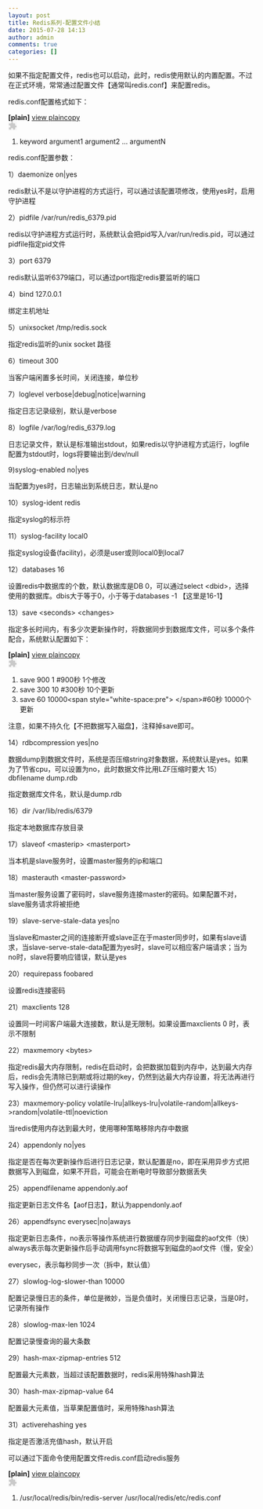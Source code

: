 ```yaml
---
layout: post
title: Redis系列-配置文件小结
date: 2015-07-28 14:13
author: admin
comments: true
categories: []
---
```

如果不指定配置文件，redis也可以启动，此时，redis使用默认的内置配置。不过在正式环境，常常通过配置文件【通常叫redis.conf】来配置redis。

redis.conf配置格式如下：
<div class="dp-highlighter bg_plain">
<div class="bar">
<div class="tools"><b>[plain]</b> <a class="ViewSource" title="view plain" href="http://blog.csdn.net/love__coder/article/details/8678219#">view plain</a><a class="CopyToClipboard" title="copy" href="http://blog.csdn.net/love__coder/article/details/8678219#">copy</a>
<div><embed id="ZeroClipboardMovie_1" src="http://static.blog.csdn.net/scripts/ZeroClipboard/ZeroClipboard.swf" type="application/x-shockwave-flash" width="18" height="18" align="middle" name="ZeroClipboardMovie_1"></embed></div>
</div>
</div>
<ol start="1">
	<li class="alt">keyword argument1 argument2 ... argumentN</li>
</ol>
</div>
redis.conf配置参数：

1）daemonize on|yes

redis默认不是以守护进程的方式运行，可以通过该配置项修改，使用yes时，启用守护进程

2）pidfile /var/run/redis_6379.pid

redis以守护进程方式运行时，系统默认会把pid写入/var/run/redis.pid，可以通过pidfile指定pid文件

3）port 6379

redis默认监听6379端口，可以通过port指定redis要监听的端口

4）bind 127.0.0.1

绑定主机地址

5）unixsocket /tmp/redis.sock

指定redis监听的unix socket 路径

6）timeout 300

当客户端闲置多长时间，关闭连接，单位秒

7）loglevel verbose|debug|notice|warning

指定日志记录级别，默认是verbose

8）logfile /var/log/redis_6379.log

日志记录文件，默认是标准输出stdout，如果redis以守护进程方式运行，logfile 配置为stdout时，logs将要输出到/dev/null

9)syslog-enabled no|yes

当配置为yes时，日志输出到系统日志，默认是no

10）syslog-ident redis

指定syslog的标示符

11）syslog-facility local0

指定syslog设备(facility)，必须是user或则local0到local7

12）databases 16

设置redis中数据库的个数，默认数据库是DB 0，可以通过select &lt;dbid&gt;，选择使用的数据库。dbis大于等于0，小于等于databases -1 【这里是16-1】

13）save &lt;seconds&gt; &lt;changes&gt;

指定多长时间内，有多少次更新操作时，将数据同步到数据库文件，可以多个条件配合，系统默认配置如下：
<div class="dp-highlighter bg_plain">
<div class="bar">
<div class="tools"><b>[plain]</b> <a class="ViewSource" title="view plain" href="http://blog.csdn.net/love__coder/article/details/8678219#">view plain</a><a class="CopyToClipboard" title="copy" href="http://blog.csdn.net/love__coder/article/details/8678219#">copy</a>
<div><embed id="ZeroClipboardMovie_2" src="http://static.blog.csdn.net/scripts/ZeroClipboard/ZeroClipboard.swf" type="application/x-shockwave-flash" width="18" height="18" align="middle" name="ZeroClipboardMovie_2"></embed></div>
</div>
</div>
<ol start="1">
	<li class="alt">save 900 1 #900秒 1个修改</li>
	<li class="">save 300 10 #300秒 10个更新</li>
	<li class="alt">save 60 10000&lt;span style="white-space:pre"&gt; &lt;/span&gt;#60秒 10000个更新</li>
</ol>
</div>
注意，如果不持久化【不把数据写入磁盘】，注释掉save即可。

14）rdbcompression yes|no

数据dump到数据文件时，系统是否压缩string对象数据，系统默认是yes。如果为了节省cpu，可以设置为no，此时数据文件比用LZF压缩时要大
15）dbfilename dump.rdb

指定数据库文件名，默认是dump.rdb

16）dir /var/lib/redis/6379

指定本地数据库存放目录

17）slaveof &lt;masterip&gt; &lt;masterport&gt;

当本机是slave服务时，设置master服务的ip和端口

18）masterauth &lt;master-password&gt;

当master服务设置了密码时，slave服务连接master的密码。如果配置不对，slave服务请求将被拒绝

19）slave-serve-stale-data yes|no

当slave和master之间的连接断开或slave正在于master同步时，如果有slave请求，当slave-serve-stale-data配置为yes时，slave可以相应客户端请求；当为no时，slave将要响应错误，默认是yes

20）requirepass foobared

设置redis连接密码

21）maxclients 128

设置同一时间客户端最大连接数，默认是无限制。如果设置maxclients 0 时，表示不限制

22）maxmemory &lt;bytes&gt;

指定redis最大内存限制，redis在启动时，会把数据加载到内存中，达到最大内存后，redis会先清除已到期或将过期的key，仍然到达最大内存设置，将无法再进行写入操作，但仍然可以进行读操作

23）maxmemory-policy volatile-lru|allkeys-lru|volatile-random|allkeys-&gt;random|volatile-ttl|noeviction

当redis使用内存达到最大时，使用哪种策略移除内存中数据

24）appendonly no|yes

指定是否在每次更新操作后进行日志记录，默认配置是no，即在采用异步方式把数据写入到磁盘，如果不开启，可能会在断电时导致部分数据丢失

25）appendfilename appendonly.aof

指定更新日志文件名【aof日志】，默认为appendonly.aof

26）appendfsync everysec|no|aways

指定更新日志条件，no表示等操作系统进行数据缓存同步到磁盘的aof文件（快）always表示每次更新操作后手动调用fsync将数据写到磁盘的aof文件（慢，安全）

everysec，表示每秒同步一次（拆中，默认值）

27）slowlog-log-slower-than 10000

配置记录慢日志的条件，单位是微妙，当是负值时，关闭慢日志记录，当是0时，记录所有操作

28）slowlog-max-len 1024

配置记录慢查询的最大条数

29）hash-max-zipmap-entries 512

配置最大元素数，当超过该配置数据时，redis采用特殊hash算法

30）hash-max-zipmap-value 64

配置最大元素值，当草果配置值时，采用特殊hash算法

31）activerehashing yes

指定是否激活充值hash，默认开启

可以通过下面命令使用配置文件redis.conf启动redis服务
<div class="dp-highlighter bg_plain">
<div class="bar">
<div class="tools"><b>[plain]</b> <a class="ViewSource" title="view plain" href="http://blog.csdn.net/love__coder/article/details/8678219#">view plain</a><a class="CopyToClipboard" title="copy" href="http://blog.csdn.net/love__coder/article/details/8678219#">copy</a>
<div><embed id="ZeroClipboardMovie_3" src="http://static.blog.csdn.net/scripts/ZeroClipboard/ZeroClipboard.swf" type="application/x-shockwave-flash" width="18" height="18" align="middle" name="ZeroClipboardMovie_3"></embed></div>
</div>
</div>
<ol start="1">
	<li class="alt">/usr/local/redis/bin/redis-server /usr/local/redis/etc/redis.conf</li>
</ol>
</div>
